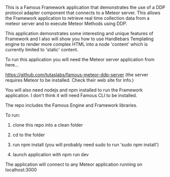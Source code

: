 
This is a Famous Framework application that demonstrates the use of a DDP protocol adapter component
that connects to a Meteor server. This allows the Framework application to retrieve real time 
collection data from a meteor server and to execute Meteor Methods using DDP.

This application demonstrates some interesting and unique features of Framework and I also will show you
how to use Handlebars Templating engine to render more complex HTML into a node 'content' which is currently
limited to 'static' content.

To run this application you will need the Meteor server application from here...

https://github.com/tutaslabs/famous-meteor-ddp-server
(the server requires Meteor to be installed. Check their web site for info.)

You will also need nodejs and npm installed to run the Framework application. I don't think 
it will need Famous CLI to be installed.

The repo includes the Famous Engine and Framework libraries.

To run:

1) clone this repo into a clean folder

2) cd to the folder

3) run  npm install    (you will probably  need sudo to run 'sudo npm install')

4) launch application with npm run dev

The application will connect to any Meteor application running on localhost:3000


